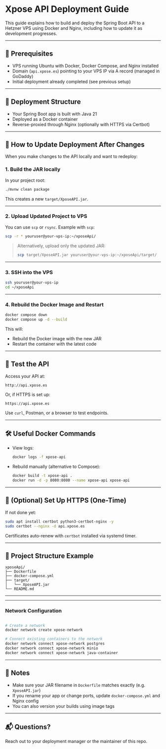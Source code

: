 # Xpose API Deployment Guide

This guide explains how to build and deploy the Spring Boot API to a Hetzner VPS using Docker and Nginx, including how to update it as development progresses.

---

## 🧱 Prerequisites

- VPS running Ubuntu with Docker, Docker Compose, and Nginx installed
- Domain (`api.xpose.es`) pointing to your VPS IP via A record (managed in GoDaddy)
- Initial deployment already completed (see previous setup)

---

## 🚀 Deployment Structure

- Your Spring Boot app is built with Java 21
- Deployed as a Docker container
- Reverse-proxied through Nginx (optionally with HTTPS via Certbot)

---

## 🔄 How to Update Deployment After Changes

When you make changes to the API locally and want to redeploy:

### 1. **Build the JAR locally**

In your project root:

```bash
./mvnw clean package
```

This creates a new `target/XposeAPI.jar`.

---

### 2. **Upload Updated Project to VPS**

You can use `scp` or `rsync`. Example with `scp`:

```bash
scp -r * youruser@your-vps-ip:~/xposeApi/
```

> Alternatively, upload only the updated JAR:
>
> ```bash
> scp target/XposeAPI.jar youruser@your-vps-ip:~/xposeApi/target/
> ```

---

### 3. **SSH into the VPS**

```bash
ssh youruser@your-vps-ip
cd ~/xposeApi
```

---

### 4. **Rebuild the Docker Image and Restart**

```bash
docker compose down
docker compose up -d --build
```

This will:

- Rebuild the Docker image with the new JAR
- Restart the container with the latest code

---

## 🧪 Test the API

Access your API at:

```
http://api.xpose.es
```

Or, if HTTPS is set up:

```
https://api.xpose.es
```

Use `curl`, Postman, or a browser to test endpoints.

---

## 🛠️ Useful Docker Commands

- View logs:

  ```bash
  docker logs -f xpose-api
  ```

- Rebuild manually (alternative to Compose):

  ```bash
  docker build -t xpose-api .
  docker run -d -p 8080:8080 --name xpose-api xpose-api
  ```

---

## 🔐 (Optional) Set Up HTTPS (One-Time)

If not done yet:

```bash
sudo apt install certbot python3-certbot-nginx -y
sudo certbot --nginx -d api.xpose.es
```

Certificates auto-renew with `certbot` installed via systemd timer.

---

## 📂 Project Structure Example

```
xposeApi/
├── Dockerfile
├── docker-compose.yml
├── target/
│   └── XposeAPI.jar
└── README.md
```

---

---

### Network Configuration

```bash

# Create a network
docker network create xpose-network

# Connect existing containers to the network
docker network connect xpose-network postgres
docker network connect xpose-network minio
docker network connect xpose-network java-container

```

---

## 📌 Notes

- Make sure your JAR filename in `Dockerfile` matches exactly (e.g. `XposeAPI.jar`)
- If you rename your app or change ports, update `docker-compose.yml` and Nginx config
- You can also version your builds using image tags

---

## 📬 Questions?

Reach out to your deployment manager or the maintainer of this repo.



